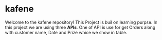 # kafene

Welcome to the kafene repository! This Project is buil on learning purpse. In this project we are using three <strong>APIs</strong>. One of API is use for get Orders along with customer name, Date and Prize whice we show in table.
